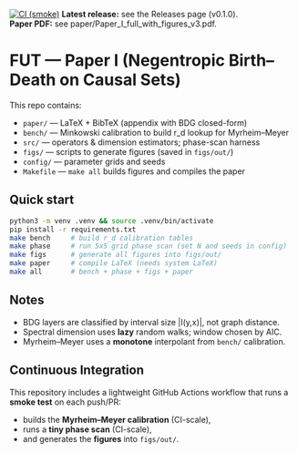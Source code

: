 [![CI (smoke)](https://github.com/Madmanmuzza/FUT_toe-paper/actions/workflows/ci.yml/badge.svg)](https://github.com/USER/REPO/actions/workflows/ci.yml)
**Latest release:** see the Releases page (v0.1.0).  
**Paper PDF:** see paper/Paper_I_full_with_figures_v3.pdf.

# FUT — Paper I (Negentropic Birth–Death on Causal Sets)

This repo contains:
- `paper/` — LaTeX + BibTeX (appendix with BDG closed-form)
- `bench/` — Minkowski calibration to build r_d lookup for Myrheim–Meyer
- `src/` — operators & dimension estimators; phase-scan harness
- `figs/` — scripts to generate figures (saved in `figs/out/`)
- `config/` — parameter grids and seeds
- `Makefile` — `make all` builds figures and compiles the paper

## Quick start
```bash
python3 -m venv .venv && source .venv/bin/activate
pip install -r requirements.txt
make bench     # build r_d calibration tables
make phase     # run 5x5 grid phase scan (set N and seeds in config)
make figs      # generate all figures into figs/out/
make paper     # compile LaTeX (needs system LaTeX)
make all       # bench + phase + figs + paper
```

## Notes
- BDG layers are classified by interval size |I(y,x)|, not graph distance.
- Spectral dimension uses **lazy** random walks; window chosen by AIC.
- Myrheim–Meyer uses a **monotone** interpolant from `bench/` calibration.


## Continuous Integration
This repository includes a lightweight GitHub Actions workflow that runs a **smoke test** on each push/PR:
- builds the **Myrheim–Meyer calibration** (CI-scale),
- runs a **tiny phase scan** (CI-scale),
- and generates the **figures** into `figs/out/`.
